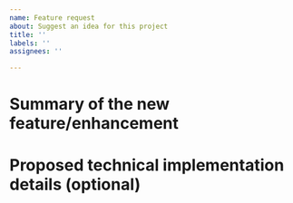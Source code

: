 ```yaml
---
name: Feature request
about: Suggest an idea for this project
title: ''
labels: ''
assignees: ''

---
```


# Summary of the new feature/enhancement

<!--
A clear and concise description of what the problem is that the new feature would solve.
Describe why and how a user would use this new functionality (if applicable).
-->

# Proposed technical implementation details (optional)

<!--
A clear and concise description of what you want to happen.
-->
